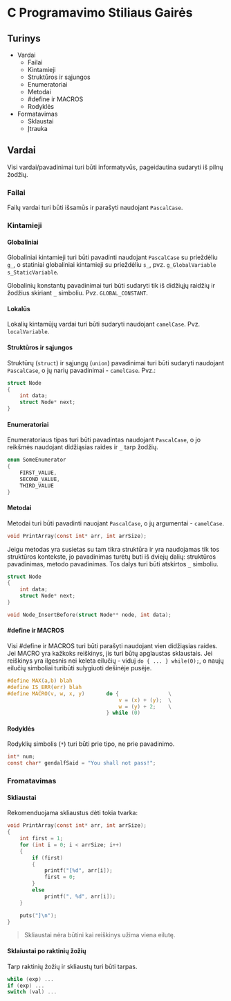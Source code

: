 # __C Programavimo Stiliaus Gairės__

## __Turinys__
* Vardai
    * Failai
    * Kintamieji
    * Struktūros ir sąjungos
    * Enumeratoriai
    * Metodai
    * #define ir MACROS
    * Rodyklės
* Formatavimas
    * Sklaustai
    * Įtrauka

## __Vardai__
Visi vardai/pavadinimai turi būti informatyvūs, pageidautina sudaryti iš pilnų žodžių.

### __Failai__
Failų vardai turi būti išsamūs ir parašyti naudojant `PascalCase`.

### __Kintamieji__

#### __Globaliniai__
Globaliniai kintamieji turi būti pavadinti naudojant `PascalCase` su prieždėliu 
`g_`, o statiniai globaliniai kintamieji su prieždėliu `s_`, pvz. `g_GlobalVariable` `s_StaticVariable`. 

Globalinių konstantų pavadinimai turi būti sudaryti tik iš didžiųjų raidžių ir 
žodžius skiriant `_` simboliu. Pvz. `GLOBAL_CONSTANT`.

#### __Lokalūs__
Lokalių kintamūjų vardai turi būti sudaryti naudojant `camelCase`. Pvz. `localVariable`.

#### __Struktūros ir sąjungos__
Struktūrų (`struct`) ir sąjungų (`union`) pavadinimai turi būti sudaryti 
naudojant `PascalCase`, o jų narių pavadinimai - `camelCase`. Pvz.:

```C
struct Node 
{
    int data;
    struct Node* next;
}
```

#### __Enumeratoriai__
Enumeratoriaus tipas turi būti pavadintas naudojant `PascalCase`, o jo reikšmės 
naudojant didžiąsias raides ir `_` tarp žodžių.

```C
enum SomeEnumerator
{
    FIRST_VALUE, 
    SECOND_VALUE,
    THIRD_VALUE
}
```

#### __Metodai__
Metodai turi būti pavadinti nauojant `PascalCase`, o jų argumentai - `camelCase`.

```C
void PrintArray(const int* arr, int arrSize);
```

Jeigu metodas yra susietas su tam tikra struktūra ir yra naudojamas tik tos struktūros kontekste,
jo pavadinimas turėtų buti iš dviejų dalių: struktūros pavadinimas, metodo pavadinimas. Tos dalys
turi būti atskirtos `_` simboliu.

```C
struct Node 
{
    int data;
    struct Node* next;
}

void Node_InsertBefore(struct Node** node, int data);
```

#### __#define ir MACROS__
Visi #define ir MACROS turi būti parašyti naudojant vien didžiąsias raides. Jei 
MACRO yra kažkoks reiškinys, jis turi būtų apglaustas sklaustais. Jei reiškinys 
yra ilgesnis nei keleta eilučių - viduj `do { ... } while(0);`, o naujų eilučių 
simboliai turibūti sulygiuoti dešinėje pusėje.

```C
#define MAX(a,b) blah
#define IS_ERR(err) blah
#define	MACRO(v, w, x, y)       do {                \
                                    v = (x) + (y);  \
                                    w = (y) + 2;    \
                                } while (0)
```

#### __Rodyklės__
Rodyklių simbolis (`*`) turi būti prie tipo, ne prie pavadinimo.

```C
int* num;
const char* gendalfSaid = "You shall not pass!";
```
### __Fromatavimas__

#### __Skliaustai__
Rekomenduojama skliaustus dėti tokia tvarka:

```C
void PrintArray(const int* arr, int arrSize);
{
    int first = 1;
    for (int i = 0; i < arrSize; i++)
    {
        if (first)
        {
            printf("[%d", arr[i]);
            first = 0;
        }
        else
            printf(", %d", arr[i]);
    }

    puts("]\n");
}
```

> Skliaustai nėra būtini kai reiškinys užima viena eilutę.

#### __Sklaiustai po raktinių žožių__
Tarp raktinių žožių ir skliaustų turi būti tarpas.

```C
while (exp) ...
if (exp) ...
switch (val) ...
```
